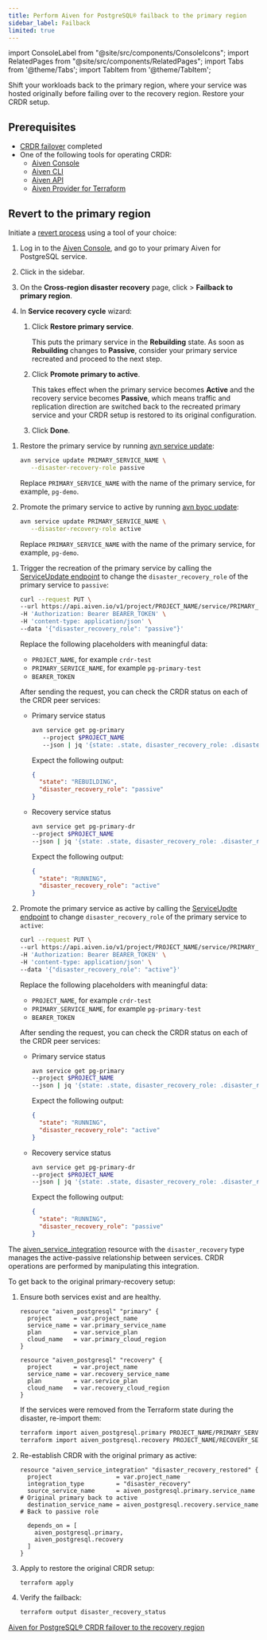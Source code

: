 ```yaml
---
title: Perform Aiven for PostgreSQL® failback to the primary region
sidebar_label: Failback
limited: true
---
```


import ConsoleLabel from "@site/src/components/ConsoleIcons";
import RelatedPages from "@site/src/components/RelatedPages";
import Tabs from '@theme/Tabs';
import TabItem from '@theme/TabItem';

Shift your workloads back to the primary region, where your service was hosted originally before failing over to the recovery region. Restore your CRDR setup.

## Prerequisites

- [CRDR failover](/docs/products/postgresql/crdr/failover/crdr-failover-to-recovery) completed
- One of the following tools for operating CRDR:
  - [Aiven Console](https://console.aiven.io/)
  - [Aiven CLI](/docs/tools/cli)
  - [Aiven API](/docs/tools/api)
  - [Aiven Provider for Terraform](https://registry.terraform.io/providers/aiven/aiven/latest/docs)

## Revert to the primary region

Initiate a
[revert process](/docs/products/postgresql/crdr/crdr-overview#failback-to-the-primary-region)
using a tool of your choice:

<Tabs groupId="group1">
<TabItem value="console" label="Console" default>

1. Log in to the [Aiven Console](https://console.aiven.io/), and go to your primary
   Aiven for PostgreSQL service.
1. Click <ConsoleLabel name="disasterrecovery"/> in the sidebar.
1. On the **Cross-region disaster recovery** page, click <ConsoleLabel name="actions"/> >
   **Failback to primary region**.
1. In **Service recovery cycle** wizard:

   1. Click **Restore primary service**.

      This puts the primary service in the **Rebuilding** state. As soon as **Rebuilding**
      changes to **Passive**, consider your primary service recreated and proceed to
      the next step.

   1. Click **Promote primary to active**.

      This takes effect when the primary service becomes **Active** and the recovery service
      becomes **Passive**, which means traffic and replication direction are switched back
      to the recreated primary service and your CRDR setup is restored to its original
      configuration.

   1. Click **Done**.

</TabItem>
<TabItem value="cli" label="CLI">

1. Restore the primary service by running
   [avn service update](/docs/tools/cli/service-cli#avn-cli-service-update):

   ```bash
   avn service update PRIMARY_SERVICE_NAME \
      --disaster-recovery-role passive
   ```

   Replace `PRIMARY_SERVICE_NAME` with the name of the primary service, for example, `pg-demo`.

1. Promote the primary service to active by running
   [avn byoc update](/docs/tools/cli/service-cli#avn-cli-service-update):

   ```bash
   avn service update PRIMARY_SERVICE_NAME \
      --disaster-recovery-role active
   ```

   Replace `PRIMARY_SERVICE_NAME` with the name of the primary service, for example, `pg-demo`.

</TabItem>
<TabItem value="api" label="API">

1. Trigger the recreation of the primary service by calling the
   [ServiceUpdate endpoint](https://api.aiven.io/doc/#tag/Service/operation/ServiceUpdate)
   to change the `disaster_recovery_role` of the primary service to `passive`:

   ```bash {5}
   curl --request PUT \
   --url https://api.aiven.io/v1/project/PROJECT_NAME/service/PRIMARY_SERVICE_NAME \
   -H 'Authorization: Bearer BEARER_TOKEN' \
   -H 'content-type: application/json' \
   --data '{"disaster_recovery_role": "passive"}'
   ```

   Replace the following placeholders with meaningful data:

   - `PROJECT_NAME`, for example `crdr-test`
   - `PRIMARY_SERVICE_NAME`, for example `pg-primary-test`
   - `BEARER_TOKEN`

   After sending the request, you can check the CRDR status on each of the CRDR peer services:

   - Primary service status

      ```bash
      avn service get pg-primary
         --project $PROJECT_NAME
         --json | jq '{state: .state, disaster_recovery_role: .disaster_recovery_role}'
      ```

      Expect the following output:

      ```json
      {
        "state": "REBUILDING",
        "disaster_recovery_role": "passive"
      }
      ```

   - Recovery service status

      ```bash
      avn service get pg-primary-dr
      --project $PROJECT_NAME
      --json | jq '{state: .state, disaster_recovery_role: .disaster_recovery_role}'
      ```

      Expect the following output:

      ```json
      {
        "state": "RUNNING",
        "disaster_recovery_role": "active"
      }
      ```

1. Promote the primary service as active by calling the
   [ServiceUpdte endpoint](https://api.aiven.io/doc/#tag/Service/operation/ServiceUpdate)
   to change `disaster_recovery_role` of the primary service to `active`:

   ```bash {5}
   curl --request PUT \
   --url https://api.aiven.io/v1/project/PROJECT_NAME/service/PRIMARY_SERVICE_NAME \
   -H 'Authorization: Bearer BEARER_TOKEN' \
   -H 'content-type: application/json' \
   --data '{"disaster_recovery_role": "active"}'
   ```

   Replace the following placeholders with meaningful data:

   - `PROJECT_NAME`, for example `crdr-test`
   - `PRIMARY_SERVICE_NAME`, for example `pg-primary-test`
   - `BEARER_TOKEN`

   After sending the request, you can check the CRDR status on each of the CRDR peer services:

   - Primary service status

      ```bash
      avn service get pg-primary
      --project $PROJECT_NAME
      --json | jq '{state: .state, disaster_recovery_role: .disaster_recovery_role}'
      ```

      Expect the following output:

      ```json
      {
        "state": "RUNNING",
        "disaster_recovery_role": "active"
      }
      ```

   - Recovery service status

      ```bash
      avn service get pg-primary-dr
      --project $PROJECT_NAME
      --json | jq '{state: .state, disaster_recovery_role: .disaster_recovery_role}'
      ```

      Expect the following output:

      ```json
      {
        "state": "RUNNING",
        "disaster_recovery_role": "passive"
      }
      ```

</TabItem>
<TabItem value="tf" label="Terraform">

The
[aiven_service_integration](https://registry.terraform.io/providers/aiven/aiven/latest/docs/resources/service_integration)
resource with the `disaster_recovery` type manages the active-passive relationship between
services. CRDR operations are performed by manipulating this integration.

To get back to the original primary-recovery setup:

1. Ensure both services exist and are healthy.

   ```hcl
   resource "aiven_postgresql" "primary" {
     project      = var.project_name
     service_name = var.primary_service_name
     plan         = var.service_plan
     cloud_name   = var.primary_cloud_region
   }

   resource "aiven_postgresql" "recovery" {
     project      = var.project_name
     service_name = var.recovery_service_name
     plan         = var.service_plan
     cloud_name   = var.recovery_cloud_region
   }
   ```

   If the services were removed from the Terraform state during the disaster, re-import
   them:

   ```bash
   terraform import aiven_postgresql.primary PROJECT_NAME/PRIMARY_SERVICE_NAME
   terraform import aiven_postgresql.recovery PROJECT_NAME/RECOVERY_SERVICE_NAME
   ```

1. Re-establish CRDR with the original primary as active:

   ```hcl
   resource "aiven_service_integration" "disaster_recovery_restored" {
     project                  = var.project_name
     integration_type         = "disaster_recovery"
     source_service_name      = aiven_postgresql.primary.service_name    # Original primary back to active
     destination_service_name = aiven_postgresql.recovery.service_name   # Back to passive role

     depends_on = [
       aiven_postgresql.primary,
       aiven_postgresql.recovery
     ]
   }
   ```

1. Apply to restore the original CRDR setup:

   ```bash
   terraform apply
   ```

1. Verify the failback:

   ```bash
   terraform output disaster_recovery_status
   ```

</TabItem>
</Tabs>

<RelatedPages/>

[Aiven for PostgreSQL® CRDR failover to the recovery region](/docs/products/postgresql/crdr/failover/crdr-failover-to-recovery)
